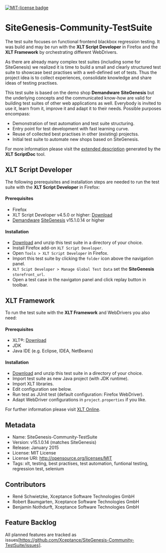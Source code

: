 <a href="http://github.com/dataduke/xlt-testsuite-documentation/blob/master/LICENSE.md" target="_blank"><img src="http://img.shields.io/badge/License-MIT-blue.svg" alt="MIT-license badge"></a>

# SiteGenesis-Community-TestSuite

The test suite focuses on functional frontend blackbox regression testing. It was build and may be run with the __XLT Script Developer__ in Firefox and the __XLT Framework__ by orchestrating different WebDrivers. 

As there are already many complex test suites (including some for SiteGenesis) we realized it is time to build a small and clearly structured test suite to showcase best practises with a well-defined set of tests. Thus the project idea is to collect experiences, consolidate knowledge and share ideas of testing practises. 

This test suite is based on the demo shop __Demandware__ __SiteGenesis__ but the underlying concepts and the communicated know-how are valid for building test suites of other web applications as well. Everybody is invited to use it, learn from it, improve it and adapt it to their needs. Possible purposes encompass:

- Demonstration of test automation and test suite structuring.
- Entry point for test development with fast learning curve.
- Reuse of collected best practises in other (existing) projectss.
- Initial test suite to automate new shops based on SiteGenesis.

For more information please visit the [extended description](http://dataduke.github.io/xlt-testsuite-documentation/scriptdoc/index.html) generated by the **XLT ScriptDoc** tool.

## XLT Script Developer

The following prerequisites and installation steps are needed to run the test suite with the __XLT Script Developer__ in Firefox:

#### Prerequisites

- Firefox
- XLT Script Developer v4.5.0 or higher: [Download](https://www.xceptance.com/en/xlt/download.html)
- [Demandware](http://www.demandware.com/) [SiteGenesis](ttp://www.demandware.com/on/demandware.store/Sites-SiteGenesis-Site) v15.1.0.14 or higher

#### Installation

- [Download](https://github.com/Xceptance/SiteGenesis-Community-TestSuite/archive/master.zip) and unzip this test suite in a directory of your choice.
- Install Firefox add-on `XLT Script Developer`.
- Open `Tools > XLT Script Developer` in Firefox.
- Import this test suite by clicking the `folder` icon above the navigation panel.
- `XLT Scipt Developer > Manage Global Test Data` set the **SiteGenesis** `storefront_url`.
- Open a test case in the navigaton panel and click replay button in toolbar.

## XLT Framework

To run the test suite with the __XLT Framework__ and WebDrivers you also need:

#### Prerequisites

- XLT&reg;: [Download](https://www.xceptance.com/en/xlt/download.html)
- JDK
- Java IDE (e.g. Eclipse, IDEA, NetBeans)

#### Installation

- [Download](https://github.com/Xceptance/SiteGenesis-Community-TestSuite/archive/master.zip) and unzip this test suite in a directory of your choice.
- Import test suite as new Java project (with JDK runtime).
- Import XLT libraries.
- Edit configuration see below.
- Run test as JUnit test (default configuration: Firefox WebDriver).
- Adapt WebDriver configurations in `project.properties` if you like.

For further information please visit [XLT Online](https://lab.xceptance.de/releases/xlt/latest/).

## Metadata

- Name: SiteGenesis-Community-TestSuite
- Version: v15.1.0.14 (matches SiteGenesis)
- Release: January 2015
- License: MIT License
- License URI: http://opensource.org/licenses/MIT
- Tags: xlt, testing, best practises, test automation, funtional testing, regression test, selenium

## Contributors

- René Schwietzke, Xceptance Software Technologies GmbH
- Robert Baumgarten, Xceptance Software Technologies GmbH
- Benjamin Nothdurft, Xceptance Software Technologies GmbH

## Feature Backlog

All planned features are tracked as issues[https://github.com/Xceptance/SiteGenesis-Community-TestSuite/issues].
